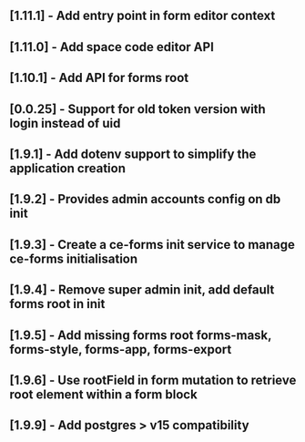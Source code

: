 ## [1.11.1] - Add entry point in form editor context

## [1.11.0] - Add space code editor API

## [1.10.1] - Add API for forms root

## [0.0.25] - Support for old token version with login instead of uid

## [1.9.1] - Add dotenv support to simplify the application creation

## [1.9.2] - Provides admin accounts config on db init

## [1.9.3] - Create a ce-forms init service to manage ce-forms initialisation

## [1.9.4] - Remove super admin init, add default forms root in init

## [1.9.5] - Add missing forms root forms-mask, forms-style, forms-app, forms-export

## [1.9.6] - Use rootField in form mutation to retrieve root element within a form block

## [1.9.9] - Add postgres > v15 compatibility